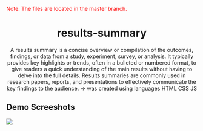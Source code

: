 <p style="color:red;">Note: The files are located in the master branch.</p>

<h1 align="center">results-summary</h1>
<p align="center">A results summary is a concise overview or compilation of the outcomes, findings, or data from a study, experiment, survey, or analysis. It typically provides key highlights or trends, often in a bulleted or numbered format, to give readers a quick understanding of the main results without having to delve into the full details. Results summaries are commonly used in research papers, reports, and presentations to effectively communicate the key findings to the audience. => was created using languages HTML CSS JS</p>

<h2>Demo Screeshots</h2>
<img src="https://github.com/the-artist-web/results-summary/assets/162612001/8f1eaca7-3fc9-410d-97d9-00b384e01956">
